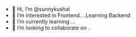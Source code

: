 - 👋 Hi, I’m @sunnykushal
- 👀 I’m interested in Frontend....Learning Backend
- 🌱 I’m currently learning ...
- 💞️ I’m looking to collaborate on ..

<!---
sunnykushal/sunnykushal is a ✨ special ✨ repository because its `README.md` (this file) appears on your GitHub profile.
You can click the Preview link to take a look at your changes.
--->
